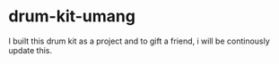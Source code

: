 # drum-kit-umang
I built this drum kit as a project and to gift a friend, i will be continously update this.
